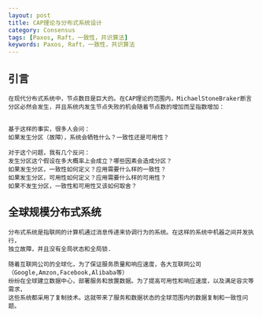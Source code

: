 ```yaml
---                                                                                                                                      
layout: post
title: CAP理论与分布式系统设计
category: Consensus
tags: [Paxos, Raft，一致性，共识算法]
keywords: Paxos, Raft，一致性，共识算法
---
```


## **引言**

	在现代分布式系统中，节点数目是巨大的。在CAP理论的范围内，MichaelStoneBraker断言
    分区必然会发生，并且系统内发生节点失败的机会随着节点数的增加而呈指数增加：


    基于这样的事实，很多人会问：
    如果发生分区（故障），系统会牺牲什么？一致性还是可用性？
    
    对于这个问题，我有几个反问：
    发生分区这个假设在多大概率上会成立？哪些因素会造成分区？
    如果发生分区，一致性如何定义？应用需要什么样的一致性？
    如果发生分区，可用性如何定义？应用需要什么样的可用性？
    如果不发生分区，一致性和可用性又该如何取舍？


## **全球规模分布式系统**

    分布式系统是指联网的计算机通过消息传递来协调行为的系统。在这样的系统中机器之间并发执行，
    独立故障，并且没有全局状态和全局锁.

    随着互联网公司的全球化，为了保证服务质量和响应速度，各大互联网公司（Google,Amzon,Facebook,Alibaba等）
    纷纷在全球建立数据中心，部署服务和放置数据。为了提高可用性和响应速度，以及满足容灾等需求，
    这些系统都采用了复制技术。这就带来了服务和数据状态的全球范围内的数据复制和一致性问题。



